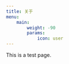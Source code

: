 ```yaml
---
title: 关于
menu:
    main: 
        weight: -90
        params:
            icon: user
---
```


This is a test page.